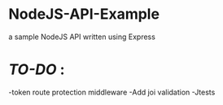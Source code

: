 # NodeJS-API-Example
a sample NodeJS API written using Express


# *TO-DO* :
-token route protection middleware
-Add joi validation
-Jtests
